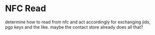 NFC Read
========

determine how to read from nfc and act accordingly for exchanging jids, pgp
keys and the like. maybe the contact store already does all that?
